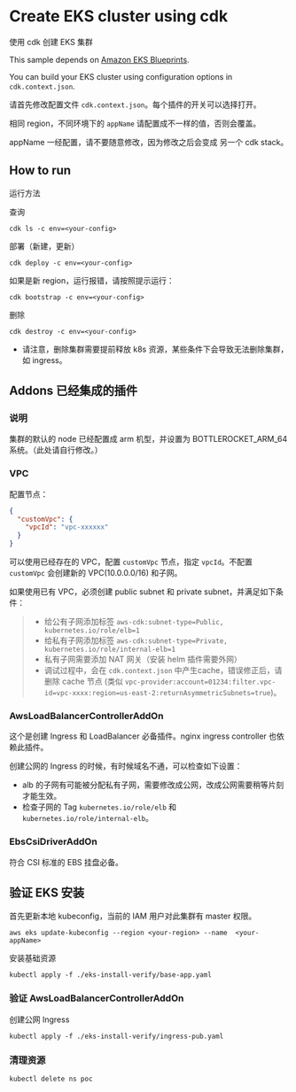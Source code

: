 # Create EKS cluster using cdk

使用 cdk 创建 EKS 集群

This sample depends on [Amazon EKS Blueprints](https://aws-quickstart.github.io/cdk-eks-blueprints).

You can build your EKS cluster using configuration options in `cdk.context.json`.

请首先修改配置文件 `cdk.context.json`。每个插件的开关可以选择打开。

相同 region，不同环境下的 `appName` 请配置成不一样的值，否则会覆盖。

appName 一经配置，请不要随意修改，因为修改之后会变成 另一个 cdk stack。

## How to run

运行方法

查询

```shell
cdk ls -c env=<your-config>
```

部署（新建，更新）

```shell
cdk deploy -c env=<your-config>
```

如果是新 region，运行报错，请按照提示运行：

```shell
cdk bootstrap -c env=<your-config>
```

删除

```shell
cdk destroy -c env=<your-config>
```

- 请注意，删除集群需要提前释放 k8s 资源，某些条件下会导致无法删除集群，如 ingress。

## Addons 已经集成的插件

### 说明

集群的默认的 node 已经配置成 arm 机型，并设置为 BOTTLEROCKET_ARM_64 系统。（此处请自行修改。）

### VPC

配置节点：

```json
{
  "customVpc": {
    "vpcId": "vpc-xxxxxx"
  }
}
```

可以使用已经存在的 VPC，配置 `customVpc` 节点，指定 `vpcId`。不配置 `customVpc` 会创建新的 VPC(10.0.0.0/16) 和子网。

如果使用已有 VPC，必须创建 public subnet 和 private subnet，并满足如下条件：

> - 给公有子网添加标签 `aws-cdk:subnet-type=Public, kubernetes.io/role/elb=1`
> - 给私有子网添加标签 `aws-cdk:subnet-type=Private, kubernetes.io/role/internal-elb=1`
> - 私有子网需要添加 NAT 网关（安装 helm 插件需要外网）
> - 调试过程中，会在 `cdk.context.json` 中产生cache，错误修正后，请删除 cache 节点 (类似 `vpc-provider:account=01234:filter.vpc-id=vpc-xxxx:region=us-east-2:returnAsymmetricSubnets=true`)。

### AwsLoadBalancerControllerAddOn

这个是创建 Ingress 和 LoadBalancer 必备插件。nginx ingress controller 也依赖此插件。

创建公网的 Ingress 的时候，有时候域名不通，可以检查如下设置：

- alb 的子网有可能被分配私有子网，需要修改成公网，改成公网需要稍等片刻才能生效。
- 检查子网的 Tag `kubernetes.io/role/elb` 和 `kubernetes.io/role/internal-elb`。

### EbsCsiDriverAddOn

符合 CSI 标准的 EBS 挂盘必备。

## 验证 EKS 安装

首先更新本地 kubeconfig，当前的 IAM 用户对此集群有 master 权限。

```shell
aws eks update-kubeconfig --region <your-region> --name  <your-appName>
```

安装基础资源

```shell
kubectl apply -f ./eks-install-verify/base-app.yaml
```

### 验证 AwsLoadBalancerControllerAddOn

创建公网 Ingress

```shell
kubectl apply -f ./eks-install-verify/ingress-pub.yaml
```

### 清理资源

```shell
kubectl delete ns poc
```
